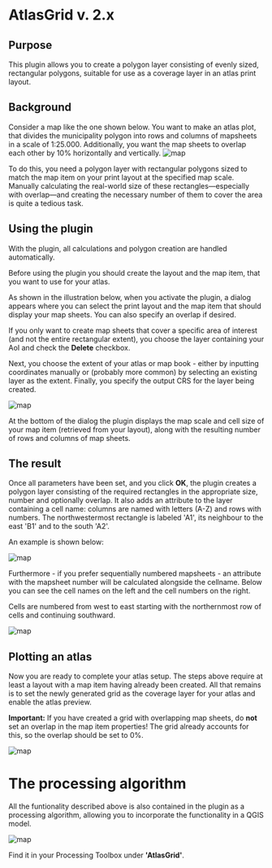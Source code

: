 # AtlasGrid v. 2.x

## Purpose

This plugin allows you to create a polygon layer consisting of evenly sized, rectangular polygons, suitable for use as a coverage layer in an atlas print layout.

## Background

Consider a map like the one shown below. You want to make an atlas plot, that divides the municipality polygon into rows and columns of mapsheets in a scale of 1:25.000. Additionally, you want the map sheets to overlap each other by 10% horizontally and vertically.
![map](./images/map.png)

To do this, you need a polygon layer with rectangular polygons sized to match the map item on your print layout at the specified map scale. Manually calculating the real-world size of these rectangles—especially with overlap—and creating the necessary number of them to cover the area is quite a tedious task.

## Using the plugin

With the plugin, all calculations and polygon creation are handled automatically.

Before using the plugin you should create the layout and the map item, that you want to use for your atlas.

As shown in the illustration below, when you activate the plugin, a dialog appears where you can select the print layout and the map item that should display your map sheets. You can also specify an overlap if desired. 

If you only want to create map sheets that cover a specific area of interest (and not the entire rectangular extent), you choose the layer containing your AoI and check the **Delete** checkbox.

Next, you choose the extent of your atlas or map book - either by inputting coordinates manually or (probably more common) by selecting an existing layer as the extent. Finally, you specify the output CRS for the layer being created.

<img src="./images/atlasgrid_dialog.png" title="" alt="map" data-align="center">

At the bottom of the dialog the plugin displays the map scale and cell size of your map item (retrieved from your layout), along with the resulting number of rows and columns of map sheets.

## The result

Once all parameters have been set, and you click **OK**, the plugin creates a polygon layer consisting of the required rectangles in the appropriate size, number and optionally overlap. It also adds an attribute to the layer containing a cell name: columns are named with letters (A-Z) and rows with numbers. The northwestermost rectangle is labeled 'A1', its neighbour to the east 'B1' and to the south 'A2'.

An example is  shown below:

![map](./images/atlasgrid.png)

Furthermore - if you prefer sequentially numbered mapsheets - an attribute with the mapsheet number will be calculated alongside the cellname. Below you can see the cell names on the left and the cell numbers on the right.

Cells are numbered from west to east starting with the northernmost row of cells and continuing southward.

![map](./images/cellname_vs_cellnums.png)

## Plotting an atlas

Now you are ready to complete your atlas setup. The steps above require at least a layout with a map item having already been created. All that remains is to set the newly generated grid as the coverage layer for your atlas and enable the atlas preview.

**Important:** If you have created a grid with overlapping map sheets, do **not** set an overlap in the map item properties! The grid already accounts for this, so the overlap should be set to 0%.

![map](./images/mapsheet.png)

# The processing algorithm

All the funtionality described above is also contained in the plugin as a processing algorithm, allowing you to incorporate the functionality in a QGIS model.

![map](./images/processing_plugin.png)

Find it in your Processing Toolbox under **'AtlasGrid'**.
